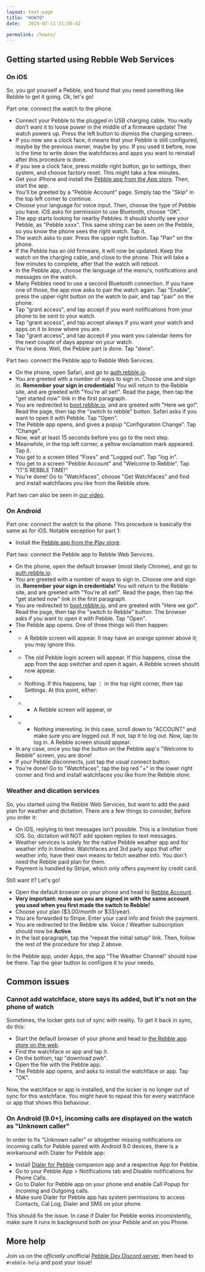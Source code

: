 ```yaml
---
layout: text-page
title: "HOWTO"
date:   2019-02-11 21:56:42

permalink: /howto/
---
```


## Getting started using Rebble Web Services

### On iOS

So, you got yourself a Pebble, and found that you need something like Rebble to get it going. Ok, let's go!

Part one: connect the watch to the phone.

* Connect your Pebble to the plugged in USB charging cable. You really don't want it to loose power in the middle of a firmware update! The watch powers up. Press the left button to dismiss the charging screen.
* If you now see a clock face, it means that your Pebble is still configured, maybe by the previous owner, maybe by you. If you used it before, now is the time to write down the watchfaces and apps you want to reinstall after this procedure is done.
* If you see a clock face, press middle right button, go to settings, then system, and choose factory reset. This might take a few minutes.
* Get your iPhone and install the [Pebble app from the App store](https://itunes.apple.com/en/app/pebble/id957997620?mt=8). Then, start the app.
* You'll be greeted by a "Pebble Account" page. Simply tap the "Skip" in the top left corner to continue.
* Choose your language for voice input. Then, choose the type of Pebble you have. iOS asks for permission to use Bluetooth, choose "OK".
* The app starts looking for nearby Pebbles. It should shortly see your Pebble, as "Pebble xxxx". This same string can be seen on the Pebble, so you know the phone sees the right watch. Tap it.
* The watch asks to pair. Press the upper right button. Tap "Pair" on the phone.
* If the Pebble has an old firmware, it will now be updated. Keep the watch on the charging cable, and close to the phone. This will take a few minutes to complete, after that the watch will reboot.
* In the Pebble app, choose the language of the menu's, notifications and messages on the watch.
* Many Pebbles need to use a second Bluetooth connection. If you have one of those, the app now asks to pair the watch again. Tap "Enable", press the upper right button on the watch to pair, and tap "pair" on the phone.
* Tap "grant access", and tap accept if you want notifications from your phone to be sent to your watch.
* Tap "grant access", and tap accept always if you want your watch and apps on it to know where you are.
* Tap "grant access", and tap accept if you want you calendar items for the next couple of days appear on your watch.
* You're done. Well, the Pebble part is done. Tap "done".

Part two: connect the Pebble app to Rebble Web Services.

* On the phone, open Safari, and go to [auth.rebble.io](https://auth.rebble.io/).
* You are greeted with a number of ways to sign in. Choose one and sign in. **Remember your sign in credentials!** You will return to the Rebble site, and are greeted with "You're all set!". Read the page, then tap the "get started now" link in the first paragraph.
* You are redirected to [boot.rebble.io](https://boot.rebble.io/), and are greeted with "Here we go!". Read the page, then tap the "switch to rebble" button. Safari asks if you want to open it with Pebble. Tap "Open".
* The Pebble app opens, and gives a popup "Configuration Change". Tap "Change".
* Now, wait at least 15 seconds before you go to the next step.
* Meanwhile, in the top left corner, a yellow exclamation mark appeared. Tap it.
* You get to a screen titled "Fixes" and "Logged out". Tap "log in".
* You get to a screen "Pebble Account" and "Welcome to Rebble". Tap "IT'S REBBLE TIME!"
* You're done! Go to "Watchfaces", choose "Get Watchfaces" and find and install watchfaces you like from the Rebble store.

Part two can also be seen in [our video](https://www.youtube.com/watch?v=8Z4Jtl_0UMw).

### On Android

Part one: connect the watch to the phone. This procedure is basically the same as for iOS. Notable exception for part 1:
* Install the [Pebble app from the Play store](https://play.google.com/store/apps/details?id=com.getpebble.android.basalt).

Part two: connect the Pebble app to Rebble Web Services.

* On the phone, open the default browser (most likely Chrome), and go to [auth.rebble.io](https://auth.rebble.io/).
* You are greeted with a number of ways to sign in. Choose one and sign in. **Remember your sign in credentials!** You will return to the Rebble site, and are greeted with "You're all set!". Read the page, then tap the "get started now" link in the first paragraph.
* You are redirected to [boot.rebble.io](https://boot.rebble.io/), and are greeted with "Here we go!". Read the page, then tap the "switch to Rebble" button. The browser asks if you want to open it with Pebble. Tap "Open".
* The Pebble app opens. One of three things will then happen:
* * A Rebble screen will appear. It may have an orange spinner above it; you may ignore this.
* * The old Pebble login screen will appear. If this happens, close the app from the app switcher and open it again. A Rebble screen should now appear.
* * Nothing. If this happens, tap ⋮ in the top right corner, then tap Settings. At this point, either:
* * * A Rebble screen will appear, or
* * * Nothing interesting. In this case, scroll down to "ACCOUNT" and make sure you are logged out. If not, tap it to log out. Now, tap to log in. A Rebble screen should appear.
* In any case, once you tap the button on the Pebble app's "Welcome to Rebble" screen, you are done!
* If your Pebble disconnects, just tap the usual connect button.
* You're done! Go to "Watchfaces", tap the big red "+" in the lower right corner and find and install watchfaces you like from the Rebble store.

### Weather and dication services

So, you started using the Rebble Web Services, but want to add the paid plan for weather and dictation. There are a few things to consider, before you order it:
* On iOS, replying to text messages isn't possible. This is a limitation from iOS. So, dictation will NOT add spoken replies to text messages.
* Weather services is solely for the native Pebble weather app and for weather info in timeline. Watchfaces and 3rd party apps that offer weather info, have their own means to fetch weather info. You don't need the Rebble paid plan for them.
* Payment is handled by Stripe, which only offers payment by credit card.

Still want it? Let's go!
* Open the default browser on your phone and head to [Rebble Account](https://auth.rebble.io/account/).
* **Very important: make sue you are signed in with the same account you used when you first made the switch to Rebble!**
* Choose your plan ($3.00/month or $33/year).
* You are forwarded to Stripe. Enter your card info and finish the payment.
* You are redirected to the Rebble site. Voice / Weather subscription should now be **Active**.
* In the last paragraph, tap the "repeat the initial setup" link. Then, follow the rest of the procedure for step 2 above.

In the Pebble app, under Apps, the app "The Weather Channel" should now be there. Tap the gear button to configure it to your needs.

## Common issues

### Cannot add watchface, store says its added, but it's not on the phone of watch

Sometimes, the locker gets out of sync with reality. To get it back in sync, do this:
* Start the default browser of your phone and head to [the Rebble app store on the web](https://apps.rebble.io/en_US/watchfaces?dev_settings=true).
* Find the watchface or app and tap it.
* On the bottom, tap "download pwb".
* Open the file with the Pebble app.
* The Pebble app opens, and asks to install the watchface or app. Tap "OK".

Now, the watchface or app is installed, and the locker is no longer out of sync for this watchface. You might have to repeat this for every watchface or app that shows this behaviour.

### On Android (9.0+), incoming calls are displayed on the watch as "Unknown caller"

In order to fix "Unknown caller" or altogether missing notifications on incoming calls for Pebble paired with Android 9.0 devices, there is a workaround with Dialer for Pebble app:
* Install [Dialer for Pebble](https://play.google.com/store/apps/details?id=com.matejdro.pebbledialer) companion app and a respective App for Pebble.
* Go to your Pebble App > Notifications tab and Disable notifications for Phone Calls.
* Go to Dialer for Pebble app on your phone and enable Call Popup for Incoming and Outgoing calls.
* Make sure Dialer for Pebble app has system permissions to access Contacts, Cal Log, Dialer and SMS on your phone.

This should fix the issue. In case if Dialer for Pebble works inconsistently, make sure it runs in background both on your Pebble and on you Phone.

## More help

Join us on the *officially* unofficial [Pebble Dev Discord server](http://discord.gg/aRUAYFN), then head to `#rebble-help` and post your issue!
